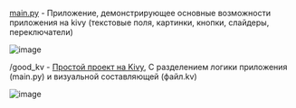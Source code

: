 [main.py](https://github.com/A-Surkov-2004/kivy_project_1/blob/master/main.py) - Приложение, демонстрирующее основные возможности приложения на kivy (текстовые поля, картинки, кнопки, слайдеры, переключатели)

![image](https://github.com/user-attachments/assets/37bda082-1b61-401f-929f-52fa57280eb5)


/good_kv - [Простой проект на Kivy](https://github.com/A-Surkov-2004/kivy_project_1/tree/master/good%20kv), С разделением логики приложения (main.py) и визуальной составляющей (файл.kv)

![image](https://github.com/user-attachments/assets/aacc2115-fdfa-44ae-9448-6e51b0b4846a)
